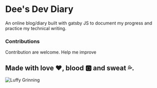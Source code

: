 # Dee's Dev Diary

An online blog/diary built with gatsby JS to document my progress and practice my technical writing.

### Contributions
Contribution are welcome.
Help me improve

## Made with love ❤, blood 🅾️ and sweat 💦.

![Luffy Grinning](https://media.giphy.com/media/QZafWHTjJmwTK/giphy.gif)
